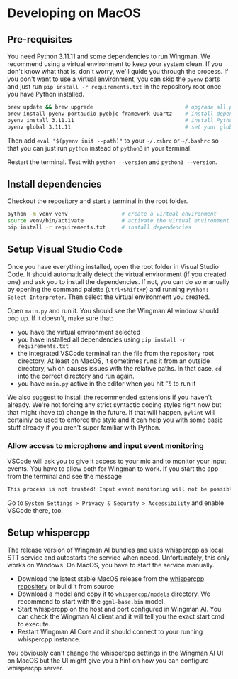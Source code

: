 # Developing on MacOS

## Pre-requisites

You need Python 3.11.11 and some dependencies to run Wingman. We recommend using a virtual environment to keep your system clean. If you don't know what that is, don't worry, we'll guide you through the process. If you don't want to use a virtual environment, you can skip the `pyenv` parts and just run `pip install -r requirements.txt` in the repository root once you have Python installed.

```bash
brew update && brew upgrade                             # upgrade all packages
brew install pyenv portaudio pyobjc-framework-Quartz    # install dependencies
pyenv install 3.11.11                                   # install Python with pyenv
pyenv global 3.11.11                                    # set your global Python version
```

Then add `eval "$(pyenv init --path)"` to your `~/.zshrc` or `~/.bashrc` so that you can just run `python` instead of `python3` in your terminal.

Restart the terminal. Test with `python --version` and `python3 --version`.

## Install dependencies

Checkout the repository and start a terminal in the root folder.

```bash
python -m venv venv                 # create a virtual environment
source venv/bin/activate            # activate the virtual environment
pip install -r requirements.txt     # install dependencies
```

## Setup Visual Studio Code

Once you have everything installed, open the root folder in Visual Studio Code. It should automatically detect the virtual environment (if you created one) and ask you to install the dependencies. If not, you can do so manually by opening the command palette (`Ctrl+Shift+P`) and running `Python: Select Interpreter`. Then select the virtual environment you created.

Open `main.py` and run it. You should see the Wingman AI window should pop up. If it doesn't, make sure that:

- you have the virtual environment selected
- you have installed all dependencies using `pip install -r requirements.txt`
- the integrated VSCode terminal ran the file from the repository root directory. At least on MacOS, it sometimes runs it from an outside directory, which causes issues with the relative paths. In that case, `cd` into the correct directory and run again.
- you have `main.py` active in the editor when you hit `F5` to run it

We also suggest to install the recommended extensions if you haven't already. We're not forcing any strict syntactic coding styles right now but that might (have to) change in the future. If that will happen, `pylint` will certainly be used to enforce the style and it can help you with some basic stuff already if you aren't super familiar with Python.

### Allow access to microphone and input event monitoring

VSCode will ask you to give it access to your mic and to monitor your input events. You have to allow both for Wingman to work. If you start the app from the terminal and see the message

```bash
This process is not trusted! Input event monitoring will not be possible until it is added to accessibility clients.
```

Go to `System Settings > Privacy & Security > Accessibility` and enable VSCode there, too.

## Setup whispercpp

The release version of Wingman AI bundles and uses whispercpp as local STT service and autostarts the service when neeed.
Unfortunately, this only works on Windows. On MacOS, you have to start the service manually.

- Download the latest stable MacOS release from the [whispercpp repository](https://github.com/ggerganov/whisper.cpp/releases) or build it from source
- Download a model and copy it to `whispercpp/models` directory. We recommend to start with the `ggml-base.bin` model.
- Start whispercpp on the host and port configured in Wingman AI. You can check the Wingman AI client and it will tell you the exact start cmd to execute.
- Restart Wingman AI Core and it should connect to your running whispercpp instance.

You obviously can't change the whispercpp settings in the Wingman AI UI on MacOS but the UI might give you a hint on how you can configure whispercpp server.
